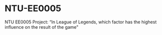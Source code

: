 # NTU-EE0005
NTU EE0005 Project: “In League of Legends, which factor has the highest influence on the result of the game"
